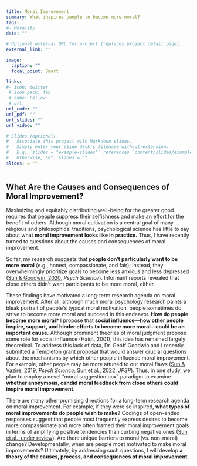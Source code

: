 ```yaml
---
title: Moral Improvement
summary: What inspires people to become more moral?
tags:
#- Morality
date: ""

# Optional external URL for project (replaces project detail page).
external_link: ""

image:
  caption: ""
  focal_point: Smart

links:
#- icon: twitter
 # icon_pack: fab
 # name: Follow
 # url: 
url_code: ""
url_pdf: ""
url_slides: ""
url_video: ""

# Slides (optional).
#   Associate this project with Markdown slides.
#   Simply enter your slide deck's filename without extension.
#   E.g. `slides = "example-slides"` references `content/slides/example-slides.md`.
#   Otherwise, set `slides = ""`.
slides: = ""
---
```


## What Are the Causes and Consequences of Moral Improvement?

Maximizing and equitably distributing well-being for the greater good requires that people suppress their selfishness and make an effort for the benefit of others. Although moral cultivation is a central goal of many religious and philosophical traditions, psychological science has little to say about what **moral improvement looks like in practice.** Thus, I have recently turned to questions about the causes and consequences of moral improvement.

So far, my research suggests that **people don’t particularly want to be more moral** (e.g., honest, compassionate, and fair); instead, they overwhelmingly prioritize goals to become less anxious and less depressed ([Sun & Goodwin, 2020](https://jessiesun.me/publication/sun-2020c/sun-2020c.pdf), *Psych Science*). Informant reports revealed that close others didn’t want participants to be more moral, either.

These findings have motivated a long-term research agenda on moral improvement. After all, although much moral psychology research paints a bleak portrait of people's typical moral motivation, people sometimes do strive to become more moral and succeed in this endeavor. **How do people become more moral?** I propose that **social influence—how other people inspire, support, and hinder efforts to become more moral—could be an important cause.** Although prominent theories of moral judgment propose some role for social influence (Haidt, 2001), this idea has remained largely theoretical. To address this lack of data, Dr. Geoff Goodwin and I recently submitted a Templeton grant proposal that would answer crucial questions about the mechanisms by which other people influence moral improvement. For example, other people may be more attuned to our moral flaws ([Sun & Vazire, 2019](https://jessiesun.me/publication/sun-2019/sun-2019.pdf), *Psych Science*; [Sun et al., 2022](https://jessiesun.me/publication/sun-2021/sun-2021.pdf), *JPSP*). Thus, in one study, we plan to employ a novel “moral suggestion box” paradigm to examine **whether anonymous, candid moral feedback from close others could inspire moral improvement**.

There are many other promising directions for a long-term research agenda on moral improvement. For example, if they were so inspired, **what types of moral improvements do people wish to make?** Codings of open-ended responses suggest that people most frequently express desires to become more compassionate and more often framed their moral improvement goals in terms of amplifying positive tendencies than curbing negative ones ([Sun et al., under review](https://psyarxiv.com/6smzh/)). Are there unique barriers to moral (vs. non-moral) change? Developmentally, when are people most motivated to make moral improvements? Ultimately, by addressing such questions, I will develop **a theory of the causes, process, and consequences of moral improvement.**
